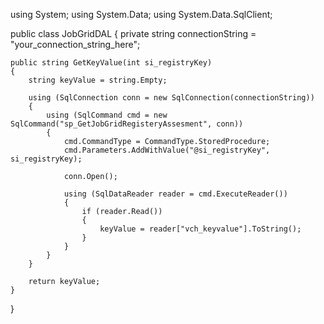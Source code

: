 using System;
using System.Data;
using System.Data.SqlClient;

public class JobGridDAL
{
    private string connectionString = "your_connection_string_here";

    public string GetKeyValue(int si_registryKey)
    {
        string keyValue = string.Empty;

        using (SqlConnection conn = new SqlConnection(connectionString))
        {
            using (SqlCommand cmd = new SqlCommand("sp_GetJobGridRegisteryAssesment", conn))
            {
                cmd.CommandType = CommandType.StoredProcedure;
                cmd.Parameters.AddWithValue("@si_registryKey", si_registryKey);

                conn.Open();

                using (SqlDataReader reader = cmd.ExecuteReader())
                {
                    if (reader.Read())
                    {
                        keyValue = reader["vch_keyvalue"].ToString();
                    }
                }
            }
        }

        return keyValue;
    }
}
